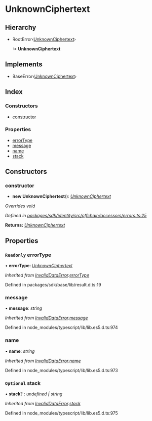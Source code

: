 # UnknownCiphertext

## Hierarchy

* RootError‹[UnknownCiphertext](../enums/_offchain_accessors_errors_.schemaerrortypes.md#unknownciphertext)›

  ↳ **UnknownCiphertext**

## Implements

* BaseError‹[UnknownCiphertext](../enums/_offchain_accessors_errors_.schemaerrortypes.md#unknownciphertext)›

## Index

### Constructors

* [constructor](_offchain_accessors_errors_.unknownciphertext.md#constructor)

### Properties

* [errorType](_offchain_accessors_errors_.unknownciphertext.md#readonly-errortype)
* [message](_offchain_accessors_errors_.unknownciphertext.md#message)
* [name](_offchain_accessors_errors_.unknownciphertext.md#name)
* [stack](_offchain_accessors_errors_.unknownciphertext.md#optional-stack)

## Constructors

### constructor

+ **new UnknownCiphertext**\(\): [_UnknownCiphertext_](_offchain_accessors_errors_.unknownciphertext.md)

_Overrides void_

_Defined in_ [_packages/sdk/identity/src/offchain/accessors/errors.ts:25_](https://github.com/celo-org/celo-monorepo/blob/master/packages/sdk/identity/src/offchain/accessors/errors.ts#L25)

**Returns:** [_UnknownCiphertext_](_offchain_accessors_errors_.unknownciphertext.md)

## Properties

### `Readonly` errorType

• **errorType**: [_UnknownCiphertext_](../enums/_offchain_accessors_errors_.schemaerrortypes.md#unknownciphertext)

_Inherited from_ [_InvalidDataError_](_offchain_accessors_errors_.invaliddataerror.md)_._[_errorType_](_offchain_accessors_errors_.invaliddataerror.md#readonly-errortype)

Defined in packages/sdk/base/lib/result.d.ts:19

### message

• **message**: _string_

_Inherited from_ [_InvalidDataError_](_offchain_accessors_errors_.invaliddataerror.md)_._[_message_](_offchain_accessors_errors_.invaliddataerror.md#message)

Defined in node\_modules/typescript/lib/lib.es5.d.ts:974

### name

• **name**: _string_

_Inherited from_ [_InvalidDataError_](_offchain_accessors_errors_.invaliddataerror.md)_._[_name_](_offchain_accessors_errors_.invaliddataerror.md#name)

Defined in node\_modules/typescript/lib/lib.es5.d.ts:973

### `Optional` stack

• **stack**? : _undefined \| string_

_Inherited from_ [_InvalidDataError_](_offchain_accessors_errors_.invaliddataerror.md)_._[_stack_](_offchain_accessors_errors_.invaliddataerror.md#optional-stack)

Defined in node\_modules/typescript/lib/lib.es5.d.ts:975

